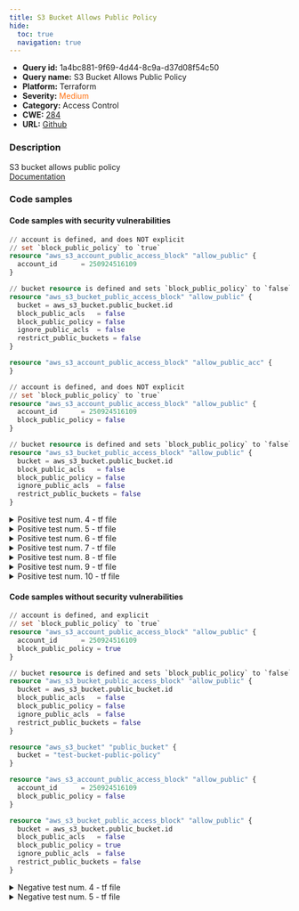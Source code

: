 ```yaml
---
title: S3 Bucket Allows Public Policy
hide:
  toc: true
  navigation: true
---
```


<style>
  .highlight .hll {
    background-color: #ff171742;
  }
  .md-content {
    max-width: 1100px;
    margin: 0 auto;
  }
</style>

-   **Query id:** 1a4bc881-9f69-4d44-8c9a-d37d08f54c50
-   **Query name:** S3 Bucket Allows Public Policy
-   **Platform:** Terraform
-   **Severity:** <span style="color:#ff7213">Medium</span>
-   **Category:** Access Control
-   **CWE:** <a href="https://cwe.mitre.org/data/definitions/284.html" onclick="newWindowOpenerSafe(event, 'https://cwe.mitre.org/data/definitions/284.html')">284</a>
-   **URL:** [Github](https://github.com/Checkmarx/kics/tree/master/assets/queries/terraform/aws/s3_bucket_with_public_policy)

### Description
S3 bucket allows public policy<br>
[Documentation](https://registry.terraform.io/providers/hashicorp/aws/latest/docs/resources/s3_bucket_public_access_block)

### Code samples
#### Code samples with security vulnerabilities
```tf title="Positive test num. 1 - tf file" hl_lines="11"
// account is defined, and does NOT explicit
// set `block_public_policy` to `true`
resource "aws_s3_account_public_access_block" "allow_public" {
  account_id      = 250924516109
}

// bucket resource is defined and sets `block_public_policy` to `false`
resource "aws_s3_bucket_public_access_block" "allow_public" {
  bucket = aws_s3_bucket.public_bucket.id
  block_public_acls   = false
  block_public_policy = false
  ignore_public_acls  = false
  restrict_public_buckets = false
}

```
```tf title="Positive test num. 2 - tf file" hl_lines="1"
resource "aws_s3_account_public_access_block" "allow_public_acc" {
}

```
```tf title="Positive test num. 3 - tf file" hl_lines="12"
// account is defined, and does NOT explicit
// set `block_public_policy` to `true`
resource "aws_s3_account_public_access_block" "allow_public" {
  account_id      = 250924516109
  block_public_policy = false
}

// bucket resource is defined and sets `block_public_policy` to `false`
resource "aws_s3_bucket_public_access_block" "allow_public" {
  bucket = aws_s3_bucket.public_bucket.id
  block_public_acls   = false
  block_public_policy = false
  ignore_public_acls  = false
  restrict_public_buckets = false
}

```
<details><summary>Positive test num. 4 - tf file</summary>

```tf hl_lines="9"
resource "aws_s3_account_public_access_block" "allow_public_acc" {
  // insecure - account resource block is defined, block_public_access is not set 
}

resource "aws_s3_bucket" "public_bucket" {
  bucket = "test-bucket-public-policy"
}

resource "aws_s3_bucket_public_access_block" "allow_public" {
  bucket                  = aws_s3_bucket.public_bucket.id
  /* insecure - bucket resource block is defined, block_public_access is not set */
}
```
</details>
<details><summary>Positive test num. 5 - tf file</summary>

```tf hl_lines="9"
resource "aws_s3_account_public_access_block" "allow_public_acc" {
  block_public_policy = false /* insecure - explicitly unsafe value */
}

resource "aws_s3_bucket" "public_bucket" {
  bucket = "test-bucket-public-policy"
}

resource "aws_s3_bucket_public_access_block" "allow_public" {
  bucket                  = aws_s3_bucket.public_bucket.id
  /* insecure - bucket resource block is defined, block_public_access is not set */
}
```
</details>
<details><summary>Positive test num. 6 - tf file</summary>

```tf hl_lines="11"
resource "aws_s3_account_public_access_block" "allow_public_acc" {
  // insecure - account resource block is defined, block_public_access is not set 
}

resource "aws_s3_bucket" "public_bucket" {
  bucket = "test-bucket-public-policy"
}

resource "aws_s3_bucket_public_access_block" "allow_public" {
  bucket              = aws_s3_bucket.public_bucket.id
  block_public_policy = false /* insecure - explicitly unsafe value */
}
```
</details>
<details><summary>Positive test num. 7 - tf file</summary>

```tf hl_lines="5"
resource "aws_s3_bucket" "public_bucket" {
  bucket = "test-bucket-public-policy"
}

resource "aws_s3_bucket_public_access_block" "allow_public" {
  bucket                  = aws_s3_bucket.public_bucket.id
}
```
</details>
<details><summary>Positive test num. 8 - tf file</summary>

```tf hl_lines="7"
resource "aws_s3_bucket" "public_bucket" {
  bucket = "test-bucket-public-policy"
}

resource "aws_s3_bucket_public_access_block" "allow_public" {
  bucket                  = aws_s3_bucket.public_bucket.id
  block_public_policy     = false
}
```
</details>
<details><summary>Positive test num. 9 - tf file</summary>

```tf hl_lines="11"
resource "aws_s3_account_public_access_block" "allow_public_acc" {
  block_public_policy = false /* insecure - explicitly unsafe value */
}

resource "aws_s3_bucket" "public_bucket" {
  bucket = "test-bucket-public-policy"
}

resource "aws_s3_bucket_public_access_block" "allow_public" {
  bucket              = aws_s3_bucket.public_bucket.id
  block_public_policy = false /* insecure - explicitly unsafe value */
}
```
</details>
<details><summary>Positive test num. 10 - tf file</summary>

```tf hl_lines="2"
resource "aws_s3_account_public_access_block" "allow_public_acc" {
  block_public_policy = false /* insecure - explicitly unsafe value */
}
```
</details>


#### Code samples without security vulnerabilities
```tf title="Negative test num. 1 - tf file"
// account is defined, and explicit
// set `block_public_policy` to `true`
resource "aws_s3_account_public_access_block" "allow_public" {
  account_id      = 250924516109
  block_public_policy = true
}

// bucket resource is defined and sets `block_public_policy` to `false`
resource "aws_s3_bucket_public_access_block" "allow_public" {
  bucket = aws_s3_bucket.public_bucket.id
  block_public_acls   = false
  block_public_policy = false
  ignore_public_acls  = false
  restrict_public_buckets = false
}

```
```tf title="Negative test num. 2 - tf file"
resource "aws_s3_bucket" "public_bucket" {
  bucket = "test-bucket-public-policy"
}

```
```tf title="Negative test num. 3 - tf file"
resource "aws_s3_account_public_access_block" "allow_public" {
  account_id      = 250924516109
  block_public_policy = false
}

resource "aws_s3_bucket_public_access_block" "allow_public" {
  bucket = aws_s3_bucket.public_bucket.id
  block_public_acls   = false
  block_public_policy = true
  ignore_public_acls  = false
  restrict_public_buckets = false
}

```
<details><summary>Negative test num. 4 - tf file</summary>

```tf
resource "aws_s3_account_public_access_block" "allow_public" {
  account_id      = 250924516109
}

resource "aws_s3_bucket_public_access_block" "allow_public" {
  bucket = aws_s3_bucket.public_bucket.id
  block_public_acls   = false
  block_public_policy = true
  ignore_public_acls  = false
  restrict_public_buckets = false
}

```
</details>
<details><summary>Negative test num. 5 - tf file</summary>

```tf
resource "aws_s3_bucket_public_access_block" "allow_public" {
  bucket = aws_s3_bucket.public_bucket.id
  block_public_acls   = false
  block_public_policy = true
  ignore_public_acls  = false
  restrict_public_buckets = false
}
```
</details>
